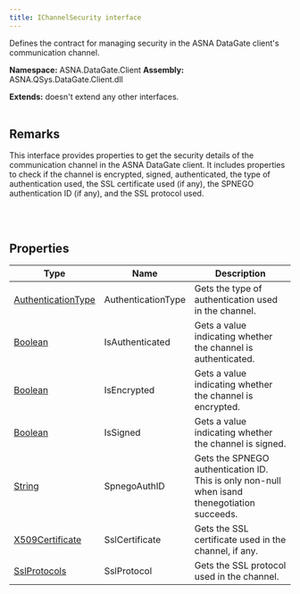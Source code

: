 ```yaml
---
title: IChannelSecurity interface
---
```


Defines the contract for managing security in the ASNA DataGate client's communication channel.

**Namespace:** ASNA.DataGate.Client
**Assembly:** ASNA.QSys.DataGate.Client.dll

**Extends:** doesn't extend any other interfaces.
<br>
<br>

## Remarks
This interface provides properties to get the security details of the communication channel in the ASNA DataGate client. 
It includes properties to check if the channel is encrypted, signed, authenticated, 
the type of authentication used, the SSL certificate used (if any), the SPNEGO authentication ID (if any), 
and the SSL protocol used.

<br>
<br>

## Properties

| Type | Name | Description
| --- | --- | --- 
| [AuthenticationType](/reference/datagate/datagate-client/authentication-type.html) | AuthenticationType | Gets the type of authentication used in the channel. |
| [Boolean](https://docs.microsoft.com/en-us/dotnet/api/system.boolean) | IsAuthenticated | Gets a value indicating whether the channel is authenticated. |
| [Boolean](https://docs.microsoft.com/en-us/dotnet/api/system.boolean) | IsEncrypted | Gets a value indicating whether the channel is encrypted. |
| [Boolean](https://docs.microsoft.com/en-us/dotnet/api/system.boolean) | IsSigned | Gets a value indicating whether the channel is signed. |
| [String](https://learn.microsoft.com/en-us/dotnet/api/system.string?view=net-8.0) | SpnegoAuthID | Gets the SPNEGO authentication ID. This is only non-null when  isand thenegotiation succeeds. |
| [X509Certificate](https://learn.microsoft.com/en-us/dotnet/api/system.security.cryptography.x509certificates.x509certificate?view=net-8.0) | SslCertificate | Gets the SSL certificate used in the channel, if any. |
| [SslProtocols](https://learn.microsoft.com/en-us/dotnet/api/system.security.authentication.sslprotocols?view=net-8.0) | SslProtocol | Gets the SSL protocol used in the channel. |
